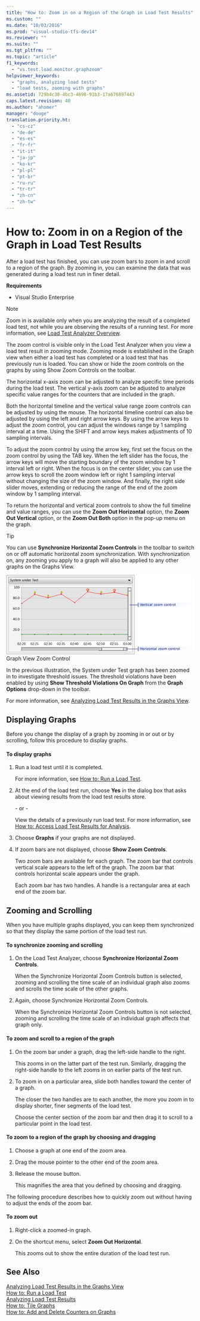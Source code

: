 ```yaml
---
title: "How to: Zoom in on a Region of the Graph in Load Test Results"
ms.custom: ""
ms.date: "10/03/2016"
ms.prod: "visual-studio-tfs-dev14"
ms.reviewer: ""
ms.suite: ""
ms.tgt_pltfrm: ""
ms.topic: "article"
f1_keywords: 
  - "vs.test.load.monitor.graphzoom"
helpviewer_keywords: 
  - "graphs, analyzing load tests"
  - "load tests, zooming with graphs"
ms.assetid: 729b4c30-4bc3-4698-91b3-17a676897443
caps.latest.revision: 40
ms.author: "ahomer"
manager: "douge"
translation.priority.ht: 
  - "cs-cz"
  - "de-de"
  - "es-es"
  - "fr-fr"
  - "it-it"
  - "ja-jp"
  - "ko-kr"
  - "pl-pl"
  - "pt-br"
  - "ru-ru"
  - "tr-tr"
  - "zh-cn"
  - "zh-tw"
---
```

# How to: Zoom in on a Region of the Graph in Load Test Results
After a load test has finished, you can use zoom bars to zoom in and scroll to a region of the graph. By zooming in, you can examine the data that was generated during a load test run in finer detail.  
  
 **Requirements**  
  
-   Visual Studio Enterprise  
  
> [!NOTE]
>  Zoom in is available only when you are analyzing the result of a completed load test, not while you are observing the results of a running test. For more information, see [Load Test Analyzer Overview](../test/load-test-analyzer-overview.md).  
  
 The zoom control is visible only in the Load Test Analyzer when you view a load test result in zooming mode. Zooming mode is established in the Graph view when either a load test has completed or a load test that has previously run is loaded. You can show or hide the zoom controls on the graphs by using Show Zoom Controls on the toolbar.  
  
 The horizontal x-axis zoom can be adjusted to analyze specific time periods during the load test. The vertical y-axis zoom can be adjusted to analyze specific value ranges for the counters that are included in the graph.  
  
 Both the horizontal timeline and the vertical value range zoom controls can be adjusted by using the mouse. The horizontal timeline control can also be adjusted by using the left and right arrow keys. By using the arrow keys to adjust the zoom control, you can adjust the windows range by 1 sampling interval at a time. Using the SHIFT and arrow keys makes adjustments of 10 sampling intervals.  
  
 To adjust the zoom control by using the arrow key, first set the focus on the zoom control by using the TAB key. When the left slider has the focus, the arrow keys will move the starting boundary of the zoom window by 1 interval left or right. When the focus is on the center slider, you can use the arrow keys to scroll the zoom window left or right 1 sampling interval without changing the size of the zoom window. And finally, the right side slider moves, extending or reducing the range of the end of the zoom window by 1 sampling interval.  
  
 To return the horizontal and vertical zoom controls to show the full timeline and value ranges, you can use the **Zoom Out Horizontal** option, the **Zoom Out Vertical** option, or the **Zoom Out Both** option in the pop-up menu on the graph.  
  
> [!TIP]
>  You can use **Synchronize Horizontal Zoom Controls** in the toolbar to switch on or off automatic horizontal zoom synchronization. With synchronization on, any zooming you apply to a graph will also be applied to any other graphs on the Graphs View.  
  
 ![Graph view zoom control](../test/media/ltest_zoomcontrol.png "LTest_ZoomControl")  
Graph View Zoom Control  
  
 In the previous illustration, the System under Test graph has been zoomed in to investigate threshold issues. The threshold violations have been enabled by using **Show Threshold Violations On Graph** from the **Graph Options** drop-down in the toolbar.  
  
 For more information, see [Analyzing Load Test Results in the Graphs View](../test/analyzing-load-test-results-in-the-graphs-view-of-the-load-test-analyzer.md).  
  
## Displaying Graphs  
 Before you change the display of a graph by zooming in or out or by scrolling, follow this procedure to display graphs.  
  
#### To display graphs  
  
1.  Run a load test until it is completed.  
  
     For more information, see [How to: Run a Load Test](../test_notintoc/how-to--run-a-load-test.md).  
  
2.  At the end of the load test run, choose **Yes** in the dialog box that asks about viewing results from the load test results store.  
  
     \- or -  
  
     View the details of a previously run load test. For more information, see [How to: Access Load Test Results for Analysis](../test/how-to--access-load-test-results-for-analysis.md).  
  
3.  Choose **Graphs** if your graphs are not displayed.  
  
4.  If zoom bars are not displayed, choose **Show Zoom Controls**.  
  
     Two zoom bars are available for each graph. The zoom bar that controls vertical scale appears to the left of the graph. The zoom bar that controls horizontal scale appears under the graph.  
  
     Each zoom bar has two handles. A handle is a rectangular area at each end of the zoom bar.  
  
## Zooming and Scrolling  
 When you have multiple graphs displayed, you can keep them synchronized so that they display the same portion of the load test run.  
  
#### To synchronize zooming and scrolling  
  
1.  On the Load Test Analyzer, choose **Synchronize Horizontal Zoom Controls**.  
  
     When the Synchronize Horizontal Zoom Controls button is selected, zooming and scrolling the time scale of an individual graph also zooms and scrolls the time scale of the other graphs.  
  
2.  Again, choose Synchronize Horizontal Zoom Controls.  
  
     When the Synchronize Horizontal Zoom Controls button is not selected, zooming and scrolling the time scale of an individual graph affects that graph only.  
  
#### To zoom and scroll to a region of the graph  
  
1.  On the zoom bar under a graph, drag the left-side handle to the right.  
  
     This zooms in on the latter part of the test run. Similarly, dragging the right-side handle to the left zooms in on earlier parts of the test run.  
  
2.  To zoom in on a particular area, slide both handles toward the center of a graph.  
  
     The closer the two handles are to each another, the more you zoom in to display shorter, finer segments of the load test.  
  
     Choose the center section of the zoom bar and then drag it to scroll to a particular point in the load test.  
  
#### To zoom to a region of the graph by choosing and dragging  
  
1.  Choose a graph at one end of the zoom area.  
  
2.  Drag the mouse pointer to the other end of the zoom area.  
  
3.  Release the mouse button.  
  
     This magnifies the area that you defined by choosing and dragging.  
  
 The following procedure describes how to quickly zoom out without having to adjust the ends of the zoom bar.  
  
#### To zoom out  
  
1.  Right-click a zoomed-in graph.  
  
2.  On the shortcut menu, select **Zoom Out Horizontal**.  
  
     This zooms out to show the entire duration of the load test run.  
  
## See Also  
 [Analyzing Load Test Results in the Graphs View](../test/analyzing-load-test-results-in-the-graphs-view-of-the-load-test-analyzer.md)   
 [How to: Run a Load Test](../test_notintoc/how-to--run-a-load-test.md)   
 [Analyzing Load Test Results](../test/analyzing-load-test-results-using-the-load-test-analyzer.md)   
 [How to: Tile Graphs](../test/how-to--tile-graphs-in-load-test-results.md)   
 [How to: Add and Delete Counters on Graphs](../test/how-to--add-and-delete-counters-on-graphs-in-load-test-results.md)